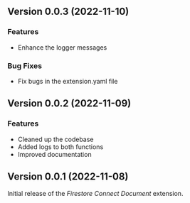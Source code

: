 ## Version 0.0.3 (2022-11-10)

### Features

- Enhance the logger messages

### Bug Fixes

- Fix bugs in the extension.yaml file

## Version 0.0.2 (2022-11-09)

### Features

- Cleaned up the codebase
- Added logs to both functions
- Improved documentation

## Version 0.0.1 (2022-11-08)

Initial release of the _Firestore Connect Document_ extension.
